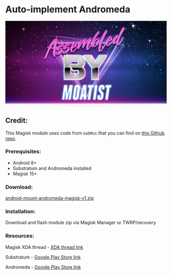 # Auto-implement Andromeda

![ａｓｓｅｍｂｌｅｄ ｂｙ ｍｏａｔｉｓｔ](https://raw.githubusercontent.com/sharpsan/android-mount-andromeda/1500/common/banner_moatist.jpg "banner text")


## Credit:
This Magisk module uses code from `GabMus` that you can find on [this Github repo](https://github.com/GabMus/start_andromeda_locally_root).


### Prerequisites:
* Android 8+
* Substratum and Andromeda installed
* Magisk 15+


### Download:
[android-mount-andromeda-magisk-v1.zip](https://github.com/sharpsan/android-mount-andromeda/blob/1500/releases/android-mount-andromeda-magisk-v1.zip?raw=true)


### Installation:
Download and flash module zip via Magisk Manager or TWRP/recovery


### Resources:

Magisk XDA thread - [XDA thread link]

Substratum - [Google Play Store link]

Andromeda - [Google Play Store link]

[XDA thread link]: https://forum.xda-developers.com/apps/magisk/official-magisk-v7-universal-systemless-t3473445
[Google Play Store link]: https://play.google.com/store/apps/details?id=projekt.substratum&hl=en
[Google Play Store link]: https://play.google.com/store/apps/details?id=projekt.andromeda&hl=en

